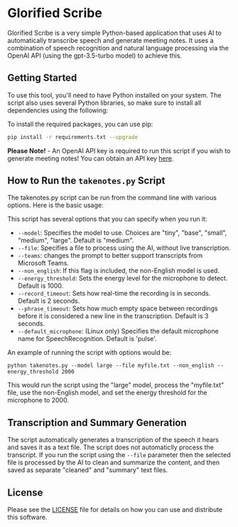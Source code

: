 # Glorified Scribe

Glorified Scribe is a very simple Python-based application that uses AI to automatically transcribe speech and generate meeting notes. It uses a combination of speech recognition and natural language processing via the OpenAI API (using the gpt-3.5-turbo model) to achieve this.

## Getting Started

To use this tool, you'll need to have Python installed on your system. The script also uses several Python libraries, so make sure to install all dependencies using the following:

To install the required packages, you can use pip:
```bash
pip install -r requirements.txt --upgrade
```
**Please Note!** - An OpenAI API key is required to run this script if you wish to generate meeting notes! You can obtain an API key <a href="https://openai.com/blog/openai-api">here</a>.

## How to Run the `takenotes.py` Script
The takenotes.py script can be run from the command line with various options. Here is the basic usage:

This script has several options that you can specify when you run it:

- `--model`: Specifies the model to use. Choices are "tiny", "base", "small", "medium", "large". Default is "medium".
- `--file`: Specifies a file to process using the AI, without live transcription.
- `--teams`: changes the prompt to better support transcripts from Microsoft Teams.
- `--non_english`: If this flag is included, the non-English model is used.
- `--energy_threshold`: Sets the energy level for the microphone to detect. Default is 1000.
- `--record_timeout`: Sets how real-time the recording is in seconds. Default is 2 seconds.
- `--phrase_timeout`: Sets how much empty space between recordings before it is considered a new line in the transcription. Default is 3 seconds.
- `--default_microphone`: (Linux only) Specifies the default microphone name for SpeechRecognition. Default is 'pulse'.

An example of running the script with options would be:

```
python takenotes.py --model large --file myfile.txt --non_english --energy_threshold 2000
```
This would run the script using the "large" model, process the "myfile.txt" file, use the non-English model, and set the energy threshold for the microphone to 2000.

## Transcription and Summary Generation
The script automatically generates a transcription of the speech it hears and saves it as a text file. The script does not automaticlly process the transcript. If you run the script using the `--file` parameter then the selected file is processed by the AI to clean and summarize the content, and then saved as separate "cleaned" and "summary" text files.

## License
Please see the <a href="LICENSE">LICENSE</a> file for details on how you can use and distribute this software.